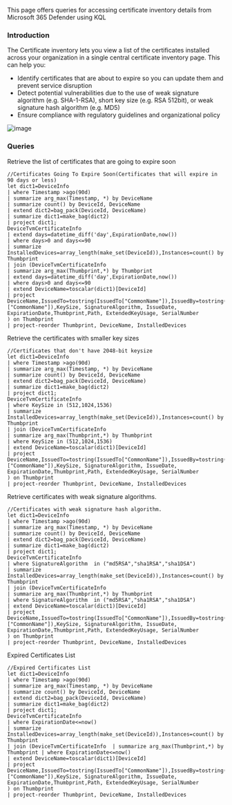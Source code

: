 This page offers queries for accessing certificate inventory details from Microsoft 365 Defender using KQL  
### Introduction
The Certificate inventory lets you view a list of the certificates installed across your organization in a single central certificate inventory page. This can help you:
* Identify certificates that are about to expire so you can update them and prevent service disruption
* Detect potential vulnerabilities due to the use of weak signature algorithm (e.g. SHA-1-RSA), short key size (e.g. RSA 512bit), or weak signature hash algorithm (e.g. MD5)
* Ensure compliance with regulatory guidelines and organizational policy

![image](https://github.com/le0li9ht/Defender-For-Endpoint-Queries/assets/34128579/0eb4df5f-680c-4cb0-93cb-fc881447dc43)

### Queries
Retrieve the list of certificates that are going to expire soon  

```
//Certificates Going To Expire Soon(Certificates that will expire in 90 days or less)
let dict1=DeviceInfo
| where Timestamp >ago(90d)
| summarize arg_max(Timestamp, *) by DeviceName
| summarize count() by DeviceId, DeviceName
| extend dict2=bag_pack(DeviceId, DeviceName)
| summarize dict1=make_bag(dict2)
| project dict1;
DeviceTvmCertificateInfo
| extend days=datetime_diff('day',ExpirationDate,now())
| where days>0 and days<=90
| summarize InstalledDevices=array_length(make_set(DeviceId)),Instances=count() by Thumbprint
| join (DeviceTvmCertificateInfo
| summarize arg_max(Thumbprint,*) by Thumbprint
| extend days=datetime_diff('day',ExpirationDate,now())
| where days>0 and days<=90
| extend DeviceName=toscalar(dict1)[DeviceId]
| project DeviceName,IssuedTo=tostring(IssuedTo["CommonName"]),IssuedBy=tostring(IssuedBy.["CommonName"]),KeySize, SignatureAlgorithm, IssueDate, ExpirationDate,Thumbprint,Path, ExtendedKeyUsage, SerialNumber
) on Thumbprint
| project-reorder Thumbprint, DeviceName, InstalledDevices
```
Retrieve the certificates with smaller key sizes  
```
//Certificates that don't have 2048-bit keysize
let dict1=DeviceInfo
| where Timestamp >ago(90d)
| summarize arg_max(Timestamp, *) by DeviceName
| summarize count() by DeviceId, DeviceName
| extend dict2=bag_pack(DeviceId, DeviceName)
| summarize dict1=make_bag(dict2)
| project dict1;
DeviceTvmCertificateInfo
| where KeySize in (512,1024,1536)
| summarize InstalledDevices=array_length(make_set(DeviceId)),Instances=count() by Thumbprint
| join (DeviceTvmCertificateInfo
| summarize arg_max(Thumbprint,*) by Thumbprint
| where KeySize in (512,1024,1536)
| extend DeviceName=toscalar(dict1)[DeviceId]
| project DeviceName,IssuedTo=tostring(IssuedTo["CommonName"]),IssuedBy=tostring(IssuedBy.["CommonName"]),KeySize, SignatureAlgorithm, IssueDate, ExpirationDate,Thumbprint,Path, ExtendedKeyUsage, SerialNumber
) on Thumbprint
| project-reorder Thumbprint, DeviceName, InstalledDevices
```
Retrieve certificates with weak signature algorithms.  
```
//Certificates with weak signature hash algorithm.
let dict1=DeviceInfo
| where Timestamp >ago(90d)
| summarize arg_max(Timestamp, *) by DeviceName
| summarize count() by DeviceId, DeviceName
| extend dict2=bag_pack(DeviceId, DeviceName)
| summarize dict1=make_bag(dict2)
| project dict1;
DeviceTvmCertificateInfo
| where SignatureAlgorithm  in ("md5RSA","sha1RSA","sha1DSA")
| summarize InstalledDevices=array_length(make_set(DeviceId)),Instances=count() by Thumbprint
| join (DeviceTvmCertificateInfo
| summarize arg_max(Thumbprint,*) by Thumbprint
| where SignatureAlgorithm  in ("md5RSA","sha1RSA","sha1DSA")
| extend DeviceName=toscalar(dict1)[DeviceId]
| project DeviceName,IssuedTo=tostring(IssuedTo["CommonName"]),IssuedBy=tostring(IssuedBy.["CommonName"]),KeySize, SignatureAlgorithm, IssueDate, ExpirationDate,Thumbprint,Path, ExtendedKeyUsage, SerialNumber
) on Thumbprint
| project-reorder Thumbprint, DeviceName, InstalledDevices
```
Expired Certificates List   
```
//Expired Certificates List
let dict1=DeviceInfo
| where Timestamp >ago(90d)
| summarize arg_max(Timestamp, *) by DeviceName
| summarize count() by DeviceId, DeviceName
| extend dict2=bag_pack(DeviceId, DeviceName)
| summarize dict1=make_bag(dict2)
| project dict1;
DeviceTvmCertificateInfo
| where ExpirationDate<=now()
| summarize InstalledDevices=array_length(make_set(DeviceId)),Instances=count() by Thumbprint
| join (DeviceTvmCertificateInfo  | summarize arg_max(Thumbprint,*) by Thumbprint | where ExpirationDate<=now()
| extend DeviceName=toscalar(dict1)[DeviceId]
| project DeviceName,IssuedTo=tostring(IssuedTo["CommonName"]),IssuedBy=tostring(IssuedBy.["CommonName"]),KeySize, SignatureAlgorithm, IssueDate, ExpirationDate,Thumbprint,Path, ExtendedKeyUsage, SerialNumber
) on Thumbprint
| project-reorder Thumbprint, DeviceName, InstalledDevices
```
